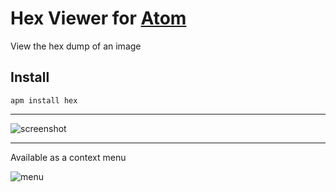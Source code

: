 # Hex Viewer for [Atom](http://atom.io)

View the hex dump of an image

## Install

    apm install hex

---

![screenshot](https://f.cloud.github.com/assets/7937/2479930/30e5d3d2-b0a8-11e3-9b5f-77cb525d539d.png)

---

Available as a context menu

![menu](https://f.cloud.github.com/assets/7937/2480029/e0bb451e-b0ab-11e3-8193-ae3b1acff614.png)
